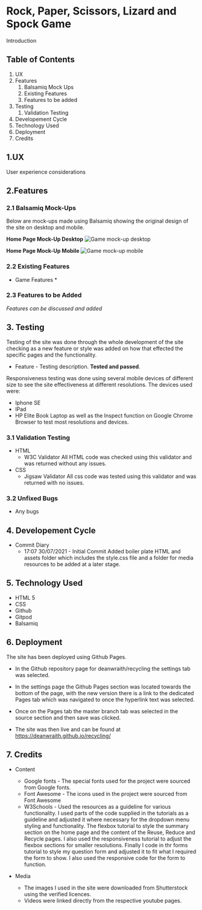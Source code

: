 # Rock, Paper, Scissors, Lizard and Spock Game

Introduction

## Table of Contents

<ol>
<li>UX</li>
<li>
Features
<ol>
<li>Balsamiq Mock Ups</li>
<li>Existing Features</li>
<li>Features to be added</li>
</ol>
</li>
<li>
Testing
<ol>
<li>Validation Testing</li>
</ol>
</li>
<li>Developement Cycle</li>
<li>Technology Used</li>
<li>Deployment</li>
<li>Credits</li>
</ol>

## 1.UX
User experience considerations

## 2.Features

### 2.1 Balsamiq Mock-Ups
Below are mock-ups made using Balsamiq showing the original design of the site on desktop and mobile.

**Home Page Mock-Up Desktop**
![Game mock-up desktop]()

**Home Page Mock-Up Mobile**
![Game mock-up mobile]()

### 2.2 Existing Features
* Game Features
    * 
![]()

### 2.3 Features to be Added
*Features can be discussed and added*

## 3. Testing
Testing of the site was done through the whole development of the site checking as a new feature or style was added on how that effected the specific pages and the functionality.

* Feature - Testing description. **Tested and passed**.

Responsiveness testing was done using several mobile devices of different size to see the site effectiveness at different resolutions. 
The devices used were:
* Iphone SE
* IPad
* HP Elite Book Laptop as well as the Inspect function on Google Chrome Browser to test most resolutions and devices.

### 3.1 Validation Testing
* HTML
    * W3C Validator
    All HTML code was checked using this validator and was returned without any issues.
* CSS
    * Jigsaw Validator
    All css code was tested using this validator and was returned with no issues.

### 3.2 Unfixed Bugs
* Any bugs

## 4. Developement Cycle
* Commit Diary
    * 17:07 30/07/2021 - Initial Commit
    Added boiler plate HTML and assets folder which includes the style.css file and a folder for media resources to be added at a later stage.
    

## 5. Technology Used

* HTML 5
* CSS
* Github
* Gitpod
* Balsamiq

## 6. Deployment

The site has been deployed using Github Pages.

* In the Github repository page for deanwraith/recycling the settings tab was selected.
* In the settings page the Github Pages section was located towards the bottom of the page, with the new version there is a link to the dedicated Pages tab which was navigated to once the hyperlink text was selected.
* Once on the Pages tab the master branch tab was selected in the source section and then save was clicked.

* The site was then live and can be found at https://deanwraith.github.io/recycling/

## 7. Credits

* Content
    * Google fonts - The special fonts used for the project were sourced from Google fonts.
    * Font Awesome - The icons used in the project were sourced from Font Awesome
    * W3Schools - Used the resources as a guideline for various functionality. I used parts of the code supplied in the tutorials as a guideline and adjusted it where necessary for the dropdown menu styling and functionality. The flexbox tutorial to style the summary section on the home page and the content of the Reuse, Reduce and Recycle pages. I also used the responsiveness tutorial to adjust the flexbox sections for smaller resolutions. Finally I code in thr forms tutorial to style my question form and adjusted it to fit what I required the form to show. I also used the responsive code for the form to function.
    
* Media
    * The images I used in the site were downloaded from Shutterstock using the verified licences.
    * Videos were linked directly from the respective youtube pages.